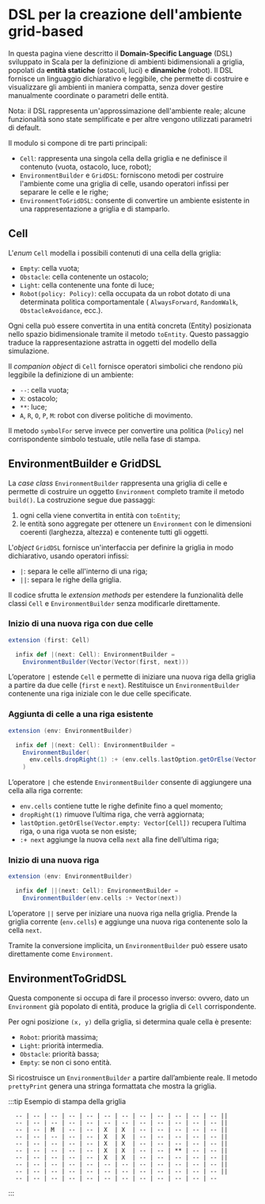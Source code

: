 # DSL per la creazione dell'ambiente grid-based

In questa pagina viene descritto il **Domain-Specific Language** (DSL) sviluppato in Scala per la definizione di
ambienti
bidimensionali a griglia, popolati da **entità statiche** (ostacoli, luci) e **dinamiche** (robot).
Il DSL fornisce un linguaggio dichiarativo e leggibile, che permette di costruire e visualizzare gli ambienti in maniera
compatta, senza dover gestire manualmente coordinate o parametri delle entità.

Nota: il DSL rappresenta un'approssimazione dell'ambiente reale; alcune funzionalità sono state semplificate e per altre
vengono utilizzati parametri di default.

Il modulo si compone di tre parti principali:

- `Cell`: rappresenta una singola cella della griglia e ne definisce il contenuto (vuota, ostacolo, luce, robot);
- `EnvironmentBuilder` e `GridDSL`: forniscono metodi per costruire l'ambiente come una griglia di celle, usando
  operatori infissi per separare le celle e le righe;
- `EnvironmentToGridDSL`: consente di convertire un ambiente esistente in una rappresentazione a griglia e di stamparlo.

## Cell

L'_enum_ `Cell` modella i possibili contenuti di una cella della griglia:

- `Empty`: cella vuota;
- `Obstacle`: cella contenente un ostacolo;
- `Light`: cella contenente una fonte di luce;
- `Robot(policy: Policy)`: cella occupata da un robot dotato di una determinata politica comportamentale (
  `AlwaysForward`,
  `RandomWalk`, `ObstacleAvoidance`, ecc.).

Ogni cella può essere convertita in una entità concreta (Entity) posizionata nello spazio bidimensionale tramite il
metodo
`toEntity`. Questo passaggio traduce la rappresentazione astratta in oggetti del modello della simulazione.

Il _companion object_ di `Cell` fornisce operatori simbolici che rendono più leggibile la definizione di un ambiente:

- `--`: cella vuota;
- `X`: ostacolo;
- `**`: luce;
- `A`, `R`, `O`, `P`, `M`: robot con diverse politiche di movimento.

Il metodo `symbolFor` serve invece per convertire una politica (`Policy`) nel corrispondente simbolo testuale, utile
nella fase di stampa.

## EnvironmentBuilder e GridDSL

La _case class_ `EnvironmentBuilder` rappresenta una griglia di celle e permette di costruire un oggetto `Environment`
completo tramite il metodo `build()`.
La costruzione segue due passaggi:

1. ogni cella viene convertita in entità con `toEntity`;
2. le entità sono aggregate per ottenere un `Environment` con le dimensioni coerenti (larghezza, altezza)
   e contenente tutti gli oggetti.

L'_object_ `GridDSL` fornisce un'interfaccia per definire la griglia in modo dichiarativo, usando operatori infissi:

- `|`: separa le celle all'interno di una riga;
- `||`: separa le righe della griglia.

Il codice sfrutta le _extension methods_ per estendere la funzionalità delle classi `Cell` e `EnvironmentBuilder` senza
modificarle direttamente.

### Inizio di una nuova riga con due celle

```scala
extension (first: Cell)

  infix def |(next: Cell): EnvironmentBuilder =
    EnvironmentBuilder(Vector(Vector(first, next)))
```

L’operatore `|` estende `Cell` e permette di iniziare una nuova riga della griglia a partire da due celle (`first` e
`next`).
Restituisce un `EnvironmentBuilder` contenente una riga iniziale con le due celle specificate.

### Aggiunta di celle a una riga esistente

```scala
extension (env: EnvironmentBuilder)

  infix def |(next: Cell): EnvironmentBuilder =
    EnvironmentBuilder(
      env.cells.dropRight(1) :+ (env.cells.lastOption.getOrElse(Vector.empty: Vector[Cell]) :+ next)
    )
```

L’operatore `|` che estende `EnvironmentBuilder` consente di aggiungere una cella alla riga corrente:

- `env.cells` contiene tutte le righe definite fino a quel momento;
- `dropRight(1)` rimuove l’ultima riga, che verrà aggiornata;
- `lastOption.getOrElse(Vector.empty: Vector[Cell])` recupera l’ultima riga, o una riga vuota se non esiste;
- `:+ next` aggiunge la nuova cella `next` alla fine dell’ultima riga;

### Inizio di una nuova riga

```scala
extension (env: EnvironmentBuilder)

  infix def ||(next: Cell): EnvironmentBuilder =
    EnvironmentBuilder(env.cells :+ Vector(next))
```

L’operatore `||` serve per iniziare una nuova riga nella griglia.
Prende la griglia corrente (`env.cells`) e aggiunge una nuova riga contenente solo la cella `next`.

Tramite la conversione implicita, un `EnvironmentBuilder` può essere usato direttamente come `Environment`.

## EnvironmentToGridDSL

Questa componente si occupa di fare il processo inverso: ovvero, dato un `Environment` già popolato di entità, produce la griglia di `Cell` corrispondente.

Per ogni posizione `(x, y)` della griglia, si determina quale cella è presente:
- `Robot`: priorità massima;
- `Light`: priorità intermedia.
- `Obstacle`: priorità bassa;
- `Empty`: se non ci sono entità.

Si ricostruisce un `EnvironmentBuilder` a partire dall’ambiente reale.
Il metodo `prettyPrint` genera una stringa formattata che mostra la griglia.


:::tip Esempio di stampa della griglia

```text
  -- | -- | -- | -- | -- | -- | -- | -- | -- | -- | -- | -- ||
  -- | -- | -- | -- | -- | -- | -- | -- | -- | -- | -- | -- ||
  -- | -- | M  | -- | -- | X  | X  | -- | -- | -- | -- | -- ||
  -- | -- | -- | -- | -- | X  | X  | -- | -- | -- | -- | -- ||
  -- | -- | -- | -- | -- | X  | X  | -- | -- | -- | -- | -- ||
  -- | -- | -- | -- | -- | X  | X  | -- | -- | ** | -- | -- ||
  -- | -- | -- | -- | -- | X  | X  | -- | -- | -- | -- | -- ||
  -- | -- | -- | -- | -- | -- | -- | -- | -- | -- | -- | -- ||
  -- | -- | -- | -- | -- | -- | -- | -- | -- | -- | -- | -- ||
  -- | -- | -- | -- | -- | -- | -- | -- | -- | -- | -- | --
```
:::